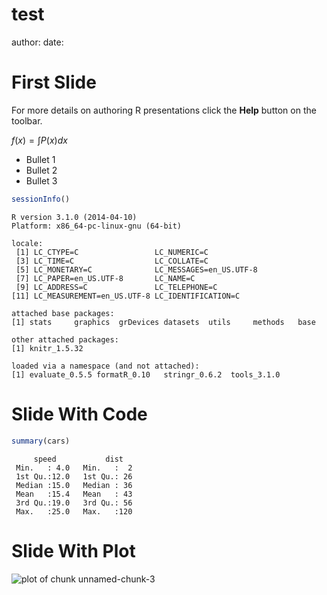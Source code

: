 test
========================================================
author: 
date: 

First Slide
========================================================

For more details on authoring R presentations click the
**Help** button on the toolbar.

$f(x) = \int P(x) dx$

- Bullet 1
- Bullet 2
- Bullet 3


```r
sessionInfo()
```

```
R version 3.1.0 (2014-04-10)
Platform: x86_64-pc-linux-gnu (64-bit)

locale:
 [1] LC_CTYPE=C                 LC_NUMERIC=C              
 [3] LC_TIME=C                  LC_COLLATE=C              
 [5] LC_MONETARY=C              LC_MESSAGES=en_US.UTF-8   
 [7] LC_PAPER=en_US.UTF-8       LC_NAME=C                 
 [9] LC_ADDRESS=C               LC_TELEPHONE=C            
[11] LC_MEASUREMENT=en_US.UTF-8 LC_IDENTIFICATION=C       

attached base packages:
[1] stats     graphics  grDevices datasets  utils     methods   base     

other attached packages:
[1] knitr_1.5.32

loaded via a namespace (and not attached):
[1] evaluate_0.5.5 formatR_0.10   stringr_0.6.2  tools_3.1.0   
```


Slide With Code
========================================================


```r
summary(cars)
```

```
     speed           dist    
 Min.   : 4.0   Min.   :  2  
 1st Qu.:12.0   1st Qu.: 26  
 Median :15.0   Median : 36  
 Mean   :15.4   Mean   : 43  
 3rd Qu.:19.0   3rd Qu.: 56  
 Max.   :25.0   Max.   :120  
```

Slide With Plot
========================================================

![plot of chunk unnamed-chunk-3](test-figure/unnamed-chunk-3.png) 
